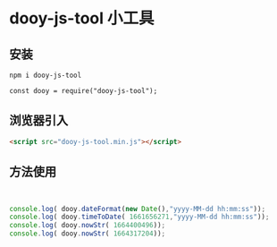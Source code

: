 # dooy-js-tool 小工具

## 安装
```
npm i dooy-js-tool

const dooy = require("dooy-js-tool");
```

## 浏览器引入

```html
<script src="dooy-js-tool.min.js"></script>
```

## 方法使用
```js


console.log( dooy.dateFormat(new Date(),"yyyy-MM-dd hh:mm:ss"));
console.log( dooy.timeToDate( 1661656271,"yyyy-MM-dd hh:mm:ss"));
console.log( dooy.nowStr( 1664400496));
console.log( dooy.nowStr( 1664317204));

```